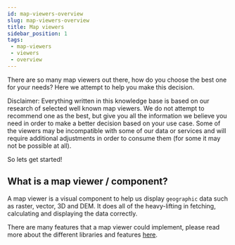 ```yaml
---
id: map-viewers-overview
slug: map-viewers-overview
title: Map viewers
sidebar_position: 1
tags:
 - map-viewers
 - viewers
 - overview
---
```


There are so many map viewers out there, how do you choose the best one for your needs?
Here we attempt to help you make this decision.

Disclaimer:
Everything written in this knowledge base is based on our research of selected well known map viewers. We do not attempt to recommend one as the best, but give you all the information we believe you need in order to make a better decision based on your use case.
Some of the viewers may be incompatible with some of our data or services and will require additional adjustments in order to consume them (for some it may not be possible at all).

So lets get started!

## What is a map viewer / component?

A map viewer is a visual component to help us display `geographic` data such as raster, vector, 3D and DEM. It does all of the heavy-lifting in fetching, calculating and displaying the data correctly.

There are many features that a map viewer could implement, please read more about the different libraries and features [here](/docs/KnowledgeBase/MapViewers/map-components.md).
